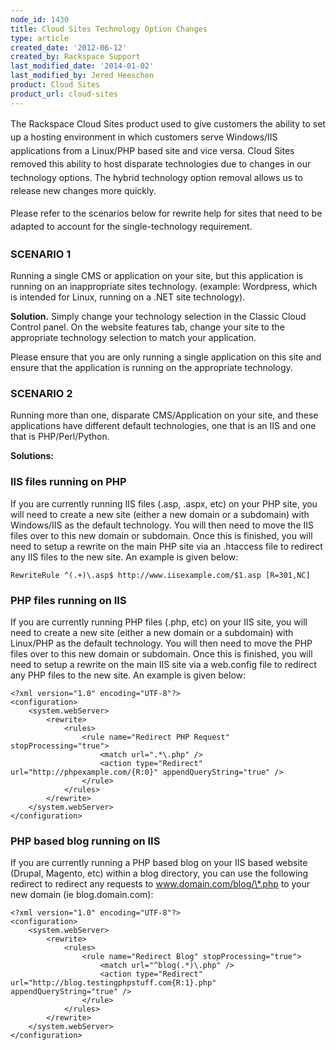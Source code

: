 ```yaml
---
node_id: 1430
title: Cloud Sites Technology Option Changes
type: article
created_date: '2012-06-12'
created_by: Rackspace Support
last_modified_date: '2014-01-02'
last_modified_by: Jered Heeschen
product: Cloud Sites
product_url: cloud-sites
---
```


<span style="line-height: 1.538em;">The Rackspace Cloud Sites product
used to give customers the ability to set up a hosting environment in
which customers serve Windows/IIS applications from a Linux/PHP based
site and vice versa. Cloud Sites removed this ability to host disparate
technologies due to changes in our technology options. The hybrid
technology option removal allows us to release new changes more
quickly.</span>

<span style="line-height: 1.538em;">Please refer to the scenarios below
for rewrite help for sites that need to be adapted to account for the
single-technology requirement.</span>

### SCENARIO 1

Running a single CMS or application on your site, but this application
is running on an inappropriate <span
id="GRmark_40b6f724ba115af41edb32011701e57f760d86f3_sites:0"
class="GRcorrect">sites</span> technology. (<span
id="GRmark_93c9a7b50face9d578ba4e7ea9d0af2e6f8e232c_example:0"
class="GRcorrect">example</span>: Wordpress, which is intended for
Linux, running on a .NET site technology).

**Solution.** Simply change your technology selection in the Classic
Cloud Control panel.  On the website features tab, change your site to
the appropriate technology selection to match your application.

Please ensure that you are only running a single application on this
site and ensure that the application is running on the appropriate
technology.

### SCENARIO 2

Running more than one, disparate CMS/Application on your site, and these
applications have different default technologies, one that is an IIS and
one that is PHP/Perl/Python.

**Solutions:**

### IIS files running on PHP

If you are currently running IIS files (<span
id="GRmark_51fbe8c60526f0395c362513cf23c7ee059f0038_.:0"
class="GRcorrect">.</span>asp, .<span
id="GRmark_51fbe8c60526f0395c362513cf23c7ee059f0038_aspx:1"
class="GRcorrect">aspx</span>, <span
id="GRmark_51fbe8c60526f0395c362513cf23c7ee059f0038_etc:2"
class="GRcorrect">etc</span>) on your PHP site, you will need to create
a new site (either a new domain or a subdomain) with Windows/IIS as the
default technology. You will then need to move the IIS files over to
this new domain or subdomain. Once this is finished, you will need to
<span id="GRmark_5ae7a0c33d51b8b612251db0fb77b47c14fec57f_setup:0"
class="GRcorrect">setup</span> a rewrite on the main PHP site via an
.<span id="GRmark_5ae7a0c33d51b8b612251db0fb77b47c14fec57f_htaccess:1"
class="GRcorrect">htaccess</span> file to redirect any IIS files to the
new site. An example is given below:

``` {.MsoNormal}
RewriteRule ^(.+)\.asp$ http://www.iisexample.com/$1.asp [R=301,NC]
```

### PHP files running on IIS

If you are currently running PHP files (<span
id="GRmark_d46f4a1fe06d41e83cf919bac3ba0877a59b6138_.:0"
class="GRcorrect">.</span><span
id="GRmark_d46f4a1fe06d41e83cf919bac3ba0877a59b6138_php:1"
class="GRcorrect">php</span>, <span
id="GRmark_d46f4a1fe06d41e83cf919bac3ba0877a59b6138_etc:2"
class="GRcorrect">etc</span>) on your IIS site, you will need to create
a new site (either a new domain or a subdomain) with Linux/PHP as the
default technology. You will then need to move the PHP files over to
this new domain or subdomain. Once this is finished, you will need to
<span id="GRmark_9b5ca449a9945ffd818c8816473efddbf5032151_setup:0"
class="GRcorrect">setup</span> a rewrite on the main IIS site via a
web<span id="GRmark_9b5ca449a9945ffd818c8816473efddbf5032151_.:1"
class="GRcorrect">.</span>config file to redirect any PHP files to the
new site. An example is given below:

``` {.MsoNormal}
<?xml version="1.0" encoding="UTF-8"?>
<configuration>
    <system.webServer>
        <rewrite>
            <rules>
                <rule name="Redirect PHP Request" stopProcessing="true">
                    <match url=".*\.php" />
                    <action type="Redirect" url="http://phpexample.com/{R:0}" appendQueryString="true" />
                </rule>
            </rules>
        </rewrite>
    </system.webServer>
</configuration>
```

### PHP based blog running on IIS

If you are currently running a PHP based blog on your IIS based website
(Drupal, Magento, <span
id="GRmark_4fa5c3491724484fe5cc5248262d67c51441bd4b_etc:0"
class="GRcorrect">etc</span>) within a blog directory, you can use the
following redirect to redirect any requests to
www.domain.com/blog/\*.php to your new domain (<span
id="GRmark_4fa5c3491724484fe5cc5248262d67c51441bd4b_ie:1"
class="GRcorrect">ie</span> blog.domain.com):

``` {.MsoNormal}
<?xml version="1.0" encoding="UTF-8"?>
<configuration>
    <system.webServer>
        <rewrite>
            <rules>
                <rule name="Redirect Blog" stopProcessing="true">
                    <match url="^blog(.*)\.php" />
                    <action type="Redirect" url="http://blog.testingphpstuff.com{R:1}.php" appendQueryString="true" />
                </rule>
            </rules>
        </rewrite>
    </system.webServer>
</configuration>
```

